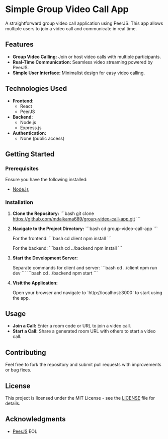 # Simple Group Video Call App

A straightforward group video call application using PeerJS. This app allows multiple users to join a video call and communicate in real time.

## Features

- **Group Video Calling:** Join or host video calls with multiple participants.
- **Real-Time Communication:** Seamless video streaming powered by PeerJS.
- **Simple User Interface:** Minimalist design for easy video calling.

## Technologies Used

- **Frontend:**
  - React
  - PeerJS
- **Backend:**
  - Node.js
  - Express.js 
- **Authentication:**
  - None (public access)

## Getting Started

### Prerequisites

Ensure you have the following installed:
- [Node.js](https://nodejs.org/)

### Installation

1. **Clone the Repository:**
   \`\`\`bash
   git clone https://github.com/mdalkama689/group-video-call-app.git
   \`\`\`

2. **Navigate to the Project Directory:**
   \`\`\`bash
   cd group-video-call-app
   \`\`\`

   For the frontend:
   \`\`\`bash
   cd client
   npm install
   \`\`\`

   For the backend:
   \`\`\`bash
   cd ../backend
   npm install
   \`\`\`



3. **Start the Development Server:**

   Separate commands for client and server:
   \`\`\`bash
   cd ../client
   npm run dev
   \`\`\`
   \`\`\`bash
   cd ../backend
   npm start
   \`\`\`



4. **Visit the Application:**

   Open your browser and navigate to \`http://localhost:3000\` to start using the app.

## Usage

- **Join a Call:** Enter a room code or URL to join a video call.
- **Start a Call:** Share a generated room URL with others to start a video call.

## Contributing

Feel free to fork the repository and submit pull requests with improvements or bug fixes.

## License

This project is licensed under the MIT License - see the [LICENSE](LICENSE) file for details.

## Acknowledgments

- [PeerJS](https://peerjs.com/)
EOL

